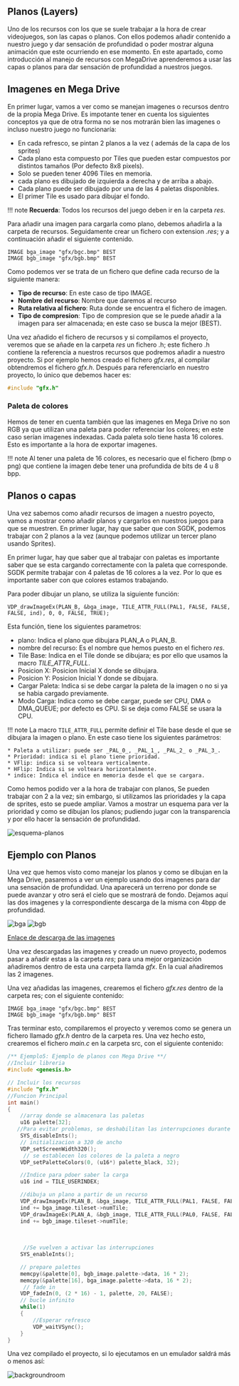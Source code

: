 ## Planos (Layers)

Uno de los recursos con los que se suele trabajar a la hora de crear videojuegos, son las capas o planos. Con ellos podemos añadir contenido a nuestro juego y dar sensación de profundidad o poder mostrar alguna animación que este ocurriendo en ese momento. En este apartado, como introducción al manejo de recursos con MegaDrive aprenderemos a usar las capas o planos para dar sensación de profundidad a nuestros juegos.

## Imagenes en Mega Drive

En primer lugar, vamos a ver como se manejan imagenes o recursos dentro de la propia Mega Drive. Es impotante tener en cuenta los siguientes conceptos ya que de otra forma no se nos motrarán bien las imagenes o incluso nuestro juego no funcionaría:

* En cada refresco, se pintan 2 planos a la vez ( además de la capa de los sprites)
* Cada plano esta compuesto por Tiles que pueden estar compuestos por distintos tamaños (Por defecto 8x8 pixels).
* Solo se pueden tener 4096 Tiles en memoria.
* cada plano es dibujado de izquierda a derecha y de arriba a abajo.
* Cada plano puede ser dibujado por una de las 4 paletas disponibles.
* El primer Tile es usado para dibujar el fondo.

!!! note
    **Recuerda**: Todos los recursos del juego deben ir en la carpeta _res_.

Para añadir una imagen para cargarla como plano, debemos añadirla a la carpeta de recursos. Seguidamente crear un fichero con extension _.res_; y a continuación añadir el siguiente contenido.

```
IMAGE bga_image "gfx/bgc.bmp" BEST
IMAGE bgb_image "gfx/bgb.bmp" BEST
```

Como podemos ver se trata de un fichero que define cada recurso de la siguiente manera:

* **Tipo de recurso**: En este caso de tipo IMAGE.
* **Nombre del recurso**: Nombre que daremos al recurso
* **Ruta relativa al fichero**: Ruta donde se encuentra el fichero de imagen.
* **Tipo de compresion**: Tipo de compresion que se le puede añadir a la imagen para ser almacenada; en este caso se busca la mejor (BEST).

Una vez añadido el fichero de recursos y si compilamos el proyecto, veremos que se añade en la carpeta _res_ un fichero .h; este fichero .h contiene la referencia a nuestros recursos que podremos añadir a nuestro proyecto. Si por ejemplo hemos creado el fichero _gfx.res_, al compilar obtendremos el fichero _gfx.h_. Después para referenciarlo en nuestro proyecto, lo único que debemos hacer es:

```c
#include "gfx.h"
```

### Paleta de colores

Hemos de tener en cuenta también que las imagenes en Mega Drive no son RGB ya que utilizan una paleta para poder referenciar los colores; en este caso serían imagenes indexadas. Cada paleta solo tiene hasta 16 colores. Esto es importante a la hora de exportar imagenes.

!!! note
    Al tener una paleta de 16 colores, es necesario que el fichero (bmp o png) que contiene la imagen debe tener una profundida de bits de 4 u 8 bpp.

## Planos o capas

Una vez sabemos como añadir recursos de imagen a nuestro poyecto, vamos a mostrar como añadir planos y cargarlos en nuestros juegos para que se muestren. En primer lugar, hay que saber que con SGDK, podemos trabajar con 2 planos a la vez (aunque podemos utilizar un tercer plano usando Sprites).

En primer lugar, hay que saber que al trabajar con paletas es importante saber que se esta cargando correctamente con la paleta que corresponde. SGDK permite trabajar con 4 paletas de 16 colores a la vez. Por lo que es importante saber con que colores estamos trabajando.

Para poder dibujar un plano, se utiliza la siguiente función:

```
VDP_drawImageEx(PLAN_B, &bga_image, TILE_ATTR_FULL(PAL1, FALSE, FALSE, FALSE, ind), 0, 0, FALSE, TRUE);
```

Esta función, tiene los siguientes parametros:

* plano: Indica el plano que dibujara PLAN_A o PLAN_B.
* nombre del recurso: Es el nombre que hemos puesto en el fichero _res_.
* Tile Base: Indica en el Tile donde se dibujara; es por ello que usamos la macro _TILE_ATTR_FULL_.
* Posicion X: Posicion Inicial X donde se dibujara.
* Posicion Y: Posicion Inicial Y donde se dibujara.
* Cargar Paleta: Indica si se debe cargar la paleta de la imagen o no si ya se habia cargado previamente.
* Modo Carga: Indica como se debe cargar, puede ser CPU, DMA o DMA_QUEUE; por defecto es CPU. Si se deja como FALSE se usara la CPU.

!!! note
    La macro ```TILE_ATTR_FULL``` permite definir el Tile base desde el que se dibujara la imagen o plano. En este caso tiene los siguientes parámetros:
    
    * Paleta a utilizar: puede ser _PAL_0_, _PAL_1_, _PAL_2_ o _PAL_3_.
    * Prioridad: indica si el plano tiene prioridad.
    * VFlip: indica si se volteara verticalmente.
    * HFlip: Indica si se volteara horizontalmente.
    * indice: Indica el indice en memoria desde el que se cargara.

Como hemos podido ver a la hora de trabajar con planos, Se pueden trabajar con 2 a la vez; sin embargo, si utilizamos las prioridades y la capa de sprites, esto se puede ampliar. Vamos a mostrar un esquema para ver la prioridad y como se dibujan los planos; pudiendo jugar con la transparencia y por ello hacer la sensación de profundidad.

![esquema-planos](../img/esquemaplanos.png)

## Ejemplo con Planos

Una vez que hemos visto como manejar los planos y como se dibujan en la Mega Drive, pasaremos a ver un ejemplo usando dos imagenes para dar una sensación de profundidad. Una aparecerá un terreno por donde se puede avanzar y otro será el cielo que se mostrará de fondo. Dejamos aquí las dos imagenes y la correspondiente descarga de la misma con 4bpp de profundidad.

![bga](../img/bga.png)
![bgb](../img/bgb.png)

[Enlace de descarga de las imagenes](../res/images.zip)

Una vez descargadas las imagenes y creado un nuevo proyecto, podemos pasar a añadir estas a la carpeta _res_; para una mejor organización añadiremos dentro de esta una carpeta llamda _gfx_. En la cual añadiremos las 2 imagenes.

Una vez añadidas las imagenes, crearemos el fichero _gfx.res_ dentro de la carpeta res; con el siguiente contenido:

```
IMAGE bga_image "gfx/bgc.bmp" BEST
IMAGE bgb_image "gfx/bgb.bmp" BEST
```

Tras terminar esto, compilaremos el proyecto y veremos como se genera un fichero llamado _gfx.h_ dentro de la carpeta res. Una vez hecho esto, crearemos el fichero _main.c_ en  la carpeta src, con el siguiente contenido:

```c
/** Ejemplo5: Ejemplo de planos con Mega Drive **/
//Incluir libreria
#include <genesis.h>

// Incluir los recursos
#include "gfx.h"
//Funcion Principal
int main()
{
    //array donde se almacenara las paletas
    u16 palette[32];
   //Para evitar problemas, se deshabilitan las interrupciones durante la carga
    SYS_disableInts();
    // initializacion a 320 de ancho
    VDP_setScreenWidth320();
     // se establecen los colores de la paleta a negro
    VDP_setPaletteColors(0, (u16*) palette_black, 32);

    //Indice para pdoer saber la carga
    u16 ind = TILE_USERINDEX;

    //dibuja un plano a partir de un recurso
    VDP_drawImageEx(PLAN_B, &bga_image, TILE_ATTR_FULL(PAL1, FALSE, FALSE, FALSE, ind), 0, 0, FALSE, TRUE);
    ind += bga_image.tileset->numTile;
    VDP_drawImageEx(PLAN_A, &bgb_image, TILE_ATTR_FULL(PAL0, FALSE, FALSE, FALSE, ind), 0, 0, FALSE, TRUE);
    ind += bgb_image.tileset->numTile;
    
    
   
     //Se vuelven a activar las interrupciones
    SYS_enableInts();

    // prepare palettes
    memcpy(&palette[0], bgb_image.palette->data, 16 * 2);
    memcpy(&palette[16], bga_image.palette->data, 16 * 2);
     // fade in
    VDP_fadeIn(0, (2 * 16) - 1, palette, 20, FALSE);
    // bucle infinito
    while(1)
    {
        //Esperar refresco
        VDP_waitVSync();
    }
}
```

Una vez compilado el proyecto, si lo ejecutamos en un emulador saldrá más o menos así:

![backgroundroom](../img/backgroundrom.PNG)